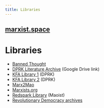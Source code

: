 ```yaml
---
title: Libraries
---
```


## [marxist.space](https://marxist.space)

# Libraries

* [Banned Thought](http://www.bannedthought.net/)
* [DPRK Literature Archive](https://drive.google.com/drive/folders/0B48PXBn7S_-MMVlaZjlrOEdKWFk) (Google Drive link)
* [KFA Library 1](https://www.korea-dpr.info/lib/) (DPRK)
* [KFA Library 2](https://www.korea-dpr.com/e_library.html) (DPRK)
* [Marx2Mao](http://marx2mao.phpwebhosting.com/)
* [Marxists.org](https://marxists.org)
* [Redspark Library](http://library.redspark.nu/Main_Page) (Maoist)
* [Revolutionary Democracy archives](https://www.revolutionarydemocracy.org/archive/)

